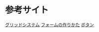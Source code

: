 # 参考サイト

[グリッドシステム](https://qiita.com/blue_camel/items/7e554a448b39f3641caf)
[フォームの作りかた](https://qiita.com/AquaMeria/items/fe3fd9ebeb4c7171da3b)
[ボタン](https://webnetamemo.com/coding/bootstrap/201511202268)
